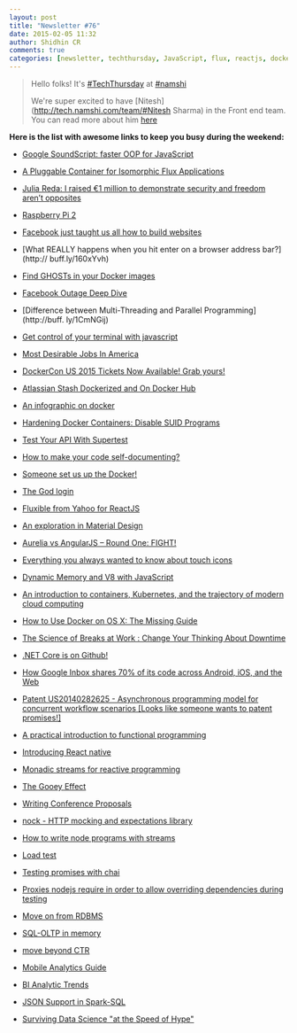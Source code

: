 ```yaml
---
layout: post
title: "Newsletter #76"
date: 2015-02-05 11:32
author: Shidhin CR
comments: true
categories: [newsletter, techthursday, JavaScript, flux, reactjs, docker, facebook, api, materialdesign, angularjs, aureliajs, ux, BI, spark, programming, nodejs, tdd, testing]
---
```


> Hello folks!
> It's [#TechThursday](http://tech.namshi.com/blog/categories/techthursday/) at [#namshi](http://twitter.com/techNamshi)
> 
> We're super excited to have [Nitesh](http://tech.namshi.com/team/#Nitesh Sharma) in the Front end team. You can read more about him [here](http://tech.namshi.com/blog/2015/02/05/welcome-nitesh/)

**Here is the list with awesome links to keep you busy during the weekend:**


* [Google SoundScript: faster OOP for JavaScript](http://buff.ly/1CYCbfV)

* [A Pluggable Container for Isomorphic Flux Applications](http://buff.ly/1HZojXj)

* [Julia Reda: I raised €1 million to demonstrate security and freedom aren’t 
opposites](http://buff.ly/1zPSzA9)

* [Raspberry Pi 2](http://buff.ly/1DoZCwM)
<!-- more -->
* [Facebook just taught us all how to build websites](http://buff.ly/16avTfW)

* [What REALLY happens when you hit enter on a browser address bar?](http://
buff.ly/160xYvh)

* [Find GHOSTs in your Docker images](http://buff.ly/1DtM7wa)

* [Facebook Outage Deep Dive](http://buff.ly/1zs81Pu)

* [Difference between Multi-Threading and Parallel Programming](http://buff.
ly/1CmNGij)

* [Get control of your terminal with javascript](http://buff.ly/1EWbK9S)

* [Most Desirable Jobs In America](http://buff.ly/1A3Fl2h)

* [DockerCon US 2015 Tickets Now Available! Grab yours!](http://buff.ly/1zad2c3
)

* [Atlassian Stash Dockerized and On Docker Hub](http://buff.ly/18OqcGF)

* [An infographic on docker](http://buff.ly/16i0RTq)

* [Hardening Docker Containers: Disable SUID Programs](http://buff.ly/1zBbH1u)

* [Test Your API With Supertest](http://bit.ly/16jD8Cy)

* [How to make your code self-documenting?](http://bit.ly/1C2ucwO)

* [Someone set us up the Docker!](http://bit.ly/1LOJFWU)

* [The God login](http://bit.ly/1v0ujUE)

* [Fluxible from Yahoo for ReactJS](http://fluxible.io/)

* [An exploration in Material Design](https://medium.com/@abrodo/an-exploration-in-material-design-by-feedly-8c1a1cbdfdcd)

* [Aurelia vs AngularJS – Round One: FIGHT!](http://ilikekillnerds.com/2015/01/aurelia-vs-angularjs-round-one-fight/)

* [Everything you always wanted to know about touch icons](https://mathiasbynens.be/notes/touch-icons)

* [Dynamic Memory and V8 with JavaScript](http://moduscreate.com/dynamic-memory-and-v8-with-javascript/)

* [An introduction to containers, Kubernetes, and the trajectory of modern cloud computing](http://googlecloudplatform.blogspot.ae/2015/01/in-coming-weeks-we-will-be-publishing.html)

* [How to Use Docker on OS X: The Missing Guide](http://viget.com/extend/how-to-use-docker-on-os-x-the-missing-guide)

* [The Science of Breaks at Work : Change Your Thinking About Downtime](https://open.bufferapp.com/science-taking-breaks-at-work/)

* [.NET Core is on Github!](https://github.com/dotnet/coreclr)

* [How Google Inbox shares 70% of its code across Android, iOS, and the Web](http://arstechnica.com/information-technology/2014/11/how-google-inbox-shares-70-of-its-code-across-android-ios-and-the-web/)

* [Patent US20140282625 - Asynchronous programming model for concurrent workflow scenarios [Looks like someone wants to patent promises!]](https://www.google.com/patents/US20140282625)

* [A practical introduction to functional programming](http://maryrosecook.com/blog/post/a-practical-introduction-to-functional-programming)

* [Introducing React native](https://www.youtube.com/watch?v=KVZ-P-ZI6W4)

* [Monadic streams for reactive programming](https://github.com/cujojs/most)

* [The Gooey Effect](http://css-tricks.com/gooey-effect/)

* [Writing Conference Proposals](http://rmurphey.com/blog/2015/01/26/writing-conference-proposals/)

* [nock - HTTP mocking and expectations library](https://github.com/pgte/nock)

* [How to write node programs with streams](https://github.com/substack/stream-handbook)

* [Load test](https://github.com/alexfernandez/loadtest)

* [Testing promises with chai](https://github.com/domenic/chai-as-promised/)

* [Proxies nodejs require in order to allow overriding dependencies during testing](https://github.com/thlorenz/proxyquire)

* [Move on from RDBMS](http://www.enterpriseappstoday.com/data-management/5-alternatives-to-the-traditional-relational-database.html)

* [SQL-OLTP in memory](http://sqlmag.com/sql-server-2014/essential-guide-sql-server-2014-series-memory-oltp)

* [move beyond CTR](http://blog.echen.me/2014/10/07/moving-beyond-ctr-better-recommendations-through-human-evaluation/)

* [Mobile Analytics Guide](http://www.webanalyticsworld.net/2015/02/mobile-analytics-guide-for-mobile-websites.html)

* [BI Analytic Trends](http://smartdatacollective.com/ricksherman/295376/bi-analytic-trends-business-value)

* [JSON Support in Spark-SQL](http://databricks.com/blog/2015/02/02/an-introduction-to-json-support-in-spark-sql.html)

* [Surviving Data Science "at the Speed of Hype"](http://www.john-foreman.com/blog/surviving-data-science-at-the-speed-of-hype)
